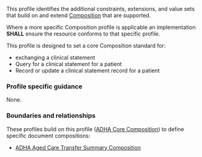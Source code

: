 This profile identifies the additional constraints, extensions, and value sets that build on and extend [Composition](http://hl7.org/fhir/R4/composition.html) that are supported. 

Where a more specific Composition profile is applicable an implementation **SHALL** ensure the resource conforms to that specific profile.

This profile is designed to set a core Composition standard for:
* exchanging a clinical statement 
* Query for a clinical statement for a patient
* Record or update a clinical statement record for a patient


### Profile specific guidance
None.


### Boundaries and relationships
These profiles build on this profile ([ADHA Core Composition](StructureDefinition-dh-composition-core-1.html)) to define specific document compositions:
* [ADHA Aged Care Transfer Summary Composition](StructureDefinition-dh-composition-acts-1.html)